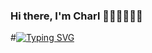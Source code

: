 ### Hi there, I'm Charl 👋🏻👨🏼‍💻🚀

<!--
**charlesD5herbst/charlesD5herbst** is a ✨ _special_ ✨ repository because its `README.md` (this file) appears on your GitHub profile.

Here are some ideas to get you started:

- 🔭 I’m currently working on ...
- 🌱 I’m currently learning ...
- 👯 I’m looking to collaborate on ...
- 🤔 I’m looking for help with ...
- 💬 Ask me about ...
- 📫 How to reach me: ...
- 😄 Pronouns: ...
- ⚡ Fun fact: ...
-->
#[![Typing SVG](https://readme-typing-svg.demolab.com?#font=Georgia&weight=600&size=22&duration=2000&pause=100&color=F7614C&multiline=true&width=500&height=80&lines=Charl+Herbst;Researcher+%7C+Data+Scientist+%7C+Industrial+Engineer+)](https://git.io/typing-svg)


